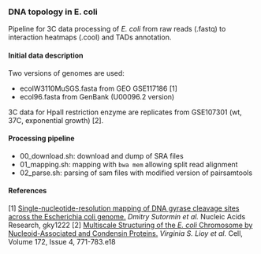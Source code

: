 ### DNA topology in E. coli

Pipeline for 3C data processing of _E. coli_ from raw reads (.fastq) to interaction heatmaps (.cool) and TADs annotation. 

#### Initial data description

Two versions of genomes are used: 

- ecolW3110MuSGS.fasta from GEO GSE117186 [1]
- ecol96.fasta from GenBank (U00096.2 version)

3C data for HpaII restriction enzyme are replicates from GSE107301 (wt, 37C, exponential growth) [2].

#### Processing pipeline

- 00\_download.sh: download and dump of SRA files
- 01\_mapping.sh: mapping with ```bwa mem``` allowing split read alignment
- 02\_parse.sh: parsing of sam files with modified version of pairsamtools


#### References
[1] [Single-nucleotide-resolution mapping of DNA gyrase cleavage sites across the Escherichia coli genome.](https://doi.org/10.1093/nar/gky1222)  _Dmitry Sutormin et al._ Nucleic Acids Research, gky1222
[2] [Multiscale Structuring of the _E. coli_ Chromosome by Nucleoid-Associated and Condensin Proteins.](https://doi.org/10.1016/j.cell.2017.12.027) _Virginia S. Lioy et al._ Cell, Volume 172, Issue 4, 771-783.e18
